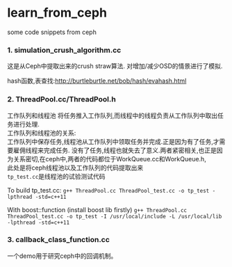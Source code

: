 # learn_from_ceph
some code snippets from ceph

### 1. simulation_crush_algorithm.cc

这是从Ceph中提取出来的crush straw算法.
对增加/减少OSD的情景进行了模拟.

hash函数,表查找:http://burtleburtle.net/bob/hash/evahash.html

### 2. ThreadPool.cc/ThreadPool.h

工作队列和线程池
将任务推入工作队列,而线程中的线程负责从工作队列中取出任务进行处理.    
工作队列和线程池的关系:    
工作队列中保存任务,线程池从工作队列中领取任务并完成.正是因为有了任务,才需要雇佣线程来完成任务.
没有了任务,线程也就失去了意义.两者紧密相关,也正是因为关系密切,在ceph中,两者的代码都位于WorkQueue.cc和WorkQueue.h,    
此处是将ceph线程池以及工作队列的代码提取出来    
```tp_test.cc```是线程池的试验测试代码

To build tp_test.cc:
```g++ ThreadPool.cc ThreadPool_test.cc -o tp_test -lpthread -std=c++11```

With boost::function (install boost lib firstly)
```g++ ThreadPool.cc ThreadPool_test.cc -o tp_test -I /usr/local/include -L /usr/local/lib -lpthread -std=c++11```

### 3. callback_class_function.cc

一个demo用于研究ceph中的回调机制。
